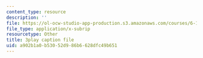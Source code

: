```yaml
---
content_type: resource
description: ''
file: https://ol-ocw-studio-app-production.s3.amazonaws.com/courses/6-189-multicore-programming-primer-january-iap-2007/a902b1a0b53052d986b6628dfc49b651_zgbsyim8uUQ.vtt
file_type: application/x-subrip
resourcetype: Other
title: 3play caption file
uid: a902b1a0-b530-52d9-86b6-628dfc49b651
---
```

